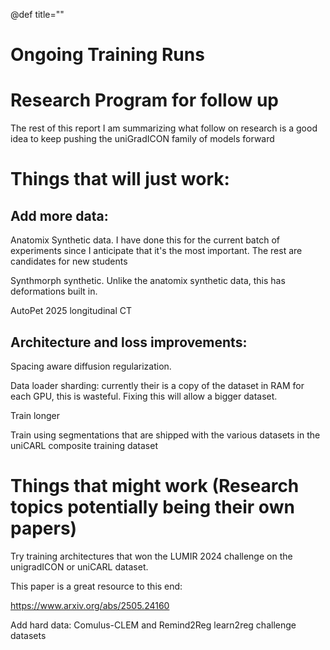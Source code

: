 @def title=""


Ongoing Training Runs
=============================





Research Program for follow up
======================

The rest of this report I am summarizing what follow on research is a good idea to keep pushing the uniGradICON family of models forward

Things that will just work:
==================

Add more data:
-------------

Anatomix Synthetic data. I have done this for the current batch of experiments since I anticipate that it's the most important. The rest are candidates for new students

Synthmorph synthetic. Unlike the anatomix synthetic data, this has deformations built in.

AutoPet 2025 longitudinal CT

Architecture and loss improvements:
-------------------------

Spacing aware diffusion regularization.

Data loader sharding: currently their is a copy of the dataset in RAM for each GPU, this is wasteful. Fixing this will allow a bigger dataset.

Train longer

Train using segmentations that are shipped with the various datasets in the uniCARL composite training dataset



Things that might work (Research topics potentially being their own papers)
=====================================================================

Try training architectures that won the LUMIR 2024 challenge on the unigradICON or uniCARL dataset.

This paper is a great resource to this end:

https://www.arxiv.org/abs/2505.24160

Add hard data: Comulus-CLEM and Remind2Reg learn2reg challenge datasets




